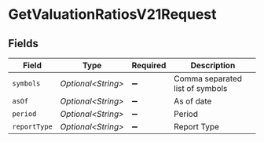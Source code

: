 # GetValuationRatiosV21Request


## Fields

| Field                           | Type                            | Required                        | Description                     |
| ------------------------------- | ------------------------------- | ------------------------------- | ------------------------------- |
| `symbols`                       | *Optional\<String>*             | :heavy_minus_sign:              | Comma separated list of symbols |
| `asOf`                          | *Optional\<String>*             | :heavy_minus_sign:              | As of date                      |
| `period`                        | *Optional\<String>*             | :heavy_minus_sign:              | Period                          |
| `reportType`                    | *Optional\<String>*             | :heavy_minus_sign:              | Report Type                     |